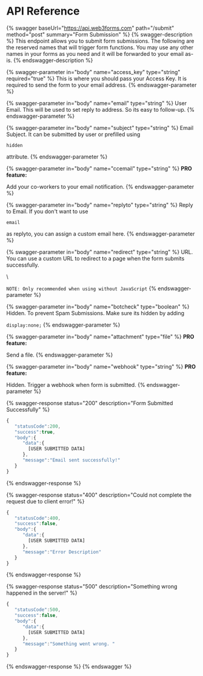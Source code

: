 # API Reference

{% swagger baseUrl="https://api.web3forms.com" path="/submit" method="post" summary="Form Submission" %}
{% swagger-description %}
This endpoint allows you to submit form submissions. The following are the reserved names that will trigger form functions. You may use any other names in your forms as you need and it will be forwarded to your email as-is. 
{% endswagger-description %}

{% swagger-parameter in="body" name="access_key" type="string" required="true" %}
This is where you should pass your Access Key. It is required to send the form to your email address.
{% endswagger-parameter %}

{% swagger-parameter in="body" name="email" type="string" %}
User Email. This will be used to set reply to address. So its easy to follow-up.
{% endswagger-parameter %}

{% swagger-parameter in="body" name="subject" type="string" %}
Email Subject. It can be submitted by user or prefilled using 

`hidden`

 attribute.
{% endswagger-parameter %}

{% swagger-parameter in="body" name="ccemail" type="string" %}
**PRO feature:**

 Add your co-workers to your email notification.
{% endswagger-parameter %}

{% swagger-parameter in="body" name="replyto" type="string" %}
Reply to Email. If you don't want to use 

`email`

 as replyto, you can assign a custom email here.
{% endswagger-parameter %}

{% swagger-parameter in="body" name="redirect" type="string" %}
URL. You can use a custom URL to redirect to a page when the form submits successfully.

\




`NOTE: Only recommended when using without JavaScript`
{% endswagger-parameter %}

{% swagger-parameter in="body" name="botcheck" type="boolean" %}
Hidden. To prevent Spam Submissions. Make sure its hidden by adding 

`display:none;`
{% endswagger-parameter %}

{% swagger-parameter in="body" name="attachment" type="file" %}
**PRO feature:**

 Send a file.
{% endswagger-parameter %}

{% swagger-parameter in="body" name="webhook" type="string" %}
**PRO feature:**

 Hidden. Trigger a webhook when form is submitted.
{% endswagger-parameter %}

{% swagger-response status="200" description="Form Submitted Successfully" %}
```javascript
{
   "statusCode":200,
   "success":true,
   "body":{
      "data":{
        [USER SUBMITTED DATA]
      },
      "message":"Email sent successfully!"
   }
}
```
{% endswagger-response %}

{% swagger-response status="400" description="Could not complete the request due to client error!" %}
```javascript
{
   "statusCode":400,
   "success":false,
   "body":{
      "data":{
        [USER SUBMITTED DATA]
      },
      "message":"Error Description"
   }
}
```
{% endswagger-response %}

{% swagger-response status="500" description="Something wrong happened in the server!" %}
```javascript
{
   "statusCode":500,
   "success":false,
   "body":{
      "data":{
        [USER SUBMITTED DATA]
      },
      "message":"Something went wrong. "
   }
}
```
{% endswagger-response %}
{% endswagger %}
